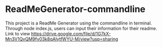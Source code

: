 # ReadMeGenerator-commandline

This project is a ReadMe Generator using the commandline in terminal. 
Through node index.js, users can input their information for their readme. 
Link to view https://drive.google.com/file/d/1G7kX-Mn3V1QvQM9fy03k8qAlytfWYU-M/view?usp=sharing
